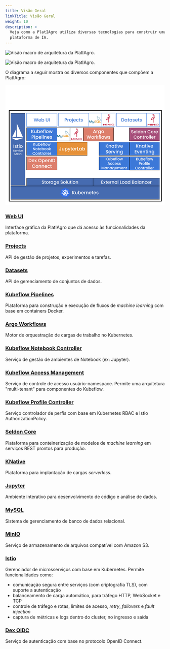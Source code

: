 ```yaml
---
title: Visão Geral
linkTitle: Visão Geral
weight: 10
description: >
  Veja como a PlatIAgro utiliza diversas tecnologias para construir uma
  plataforma de IA.
---
```


![Visão macro de arquitetura da PlatIAgro.](/images/architecture-1.png)

![Visão macro de arquitetura da PlatIAgro.](/images/architecture-2.png)

O diagrama a seguir mostra os diversos componentes que compõem a PlatIAgro:

![Diagrama de componentes da PlatIAgro.](/images/platiagro-components.png)

### [Web UI](https://github.com/platiagro/web-ui)
Interface gráfica da PlatIAgro que dá acesso às funcionalidades da plataforma.

### [Projects](https://github.com/platiagro/projects)
API de gestão de projetos, experimentos e tarefas.

### [Datasets](https://github.com/platiagro/datasets)
API de gerenciamento de conjuntos de dados.

### [Kubeflow Pipelines](https://github.com/kubeflow/pipelines)
Plataforma para construção e execução de fluxos de *machine learning* com base em containers Docker.

### [Argo Workflows](https://argo-cd.readthedocs.io/en/stable/)
Motor de orquestração de cargas de trabalho no Kubernetes.

### [Kubeflow Notebook Controller](https://github.com/kubeflow/kubeflow/tree/master/components/notebook-controller)
Serviço de gestão de ambientes de Notebook (ex: Jupyter).

### [Kubeflow Access Management](https://github.com/kubeflow/kubeflow/tree/master/components/access-management)
Serviço de controle de acesso usuário-namespace. Permite uma arquitetura "multi-tenant" para componentes do Kubeflow.

### [Kubeflow Profile Controller](https://github.com/kubeflow/kubeflow/tree/master/components/profile-controller)
Serviço controlador de perfis com base em Kubernetes RBAC e Istio AuthorizationPolicy.

### [Seldon Core](https://github.com/SeldonIO/seldon-core)
Plataforma para conteinerização de modelos de *machine learning* em serviços REST prontos para produção.

### [KNative](https://knative.dev/)
Plataforma para implantação de cargas *serverless*.

### [Jupyter](https://jupyter.org/)
Ambiente interativo para desenvolvimento de código e análise de dados.

### [MySQL](https://www.mysql.com/)
Sistema de gerenciamento de banco de dados relacional.

### [MinIO](https://min.io/)
Serviço de armazenamento de arquivos compatível com Amazon S3.

### [Istio](https://istio.io/latest/)
Gerenciador de microsserviços com base em Kubernetes.
Permite funcionalidades como:
- comunicação segura entre serviços (com criptografia TLS), com suporte a autenticação
- balanceamento de carga automático, para tráfego HTTP, WebSocket e TCP
- controle de tráfego e rotas, limites de acesso, *retry*, *failovers* e *fault injection*
- captura de métricas e logs dentro do cluster, no ingresso e saída

### [Dex OIDC](https://dexidp.io/)
Serviço de autenticação com base no protocolo OpenID Connect.
